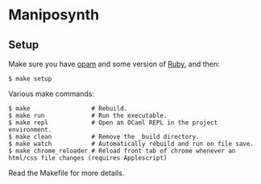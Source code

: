 # Maniposynth

## Setup

Make sure you have [opam](https://opam.ocaml.org/) and some version of [Ruby](https://www.ruby-lang.org/en/), and then:

```
$ make setup
```

Various make commands:

```
$ make                 # Rebuild.
$ make run             # Run the executable.
$ make repl            # Open an OCaml REPL in the project environment.
$ make clean           # Remove the _build directory.
$ make watch           # Automatically rebuild and run on file save.
$ make chrome_reloader # Reload front tab of chrome whenever an html/css file changes (requires Applescript)
```

Read the Makefile for more details.

